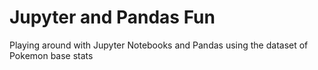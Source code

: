 # Jupyter and Pandas Fun
Playing around with Jupyter Notebooks and Pandas using the dataset of Pokemon base stats
